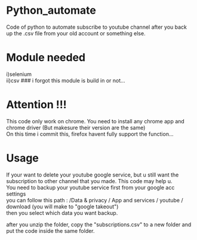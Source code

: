 # Python_automate
Code of python to automate subscribe to youtube channel after you back up the .csv file from your old account or something else.

# Module needed
i)selenium <br>
ii)csv   ### i forgot this module is build in or not...

# Attention !!!
This code only work on chrome. You need to install any chrome app and chrome driver (But makesure their version are the same) <br>
On this time i commit this, firefox havent fully support the function...

# Usage 
If your want to delete your youtube google service, but u still want the subscription to other channel that you made. This code may help u. <br>
You need to backup your youtube service first from your google acc settings <br>
you can follow this path : /Data & privacy / App and services / youtube / download (you will make to "google takeout") <br>
then you select which data you want backup. <br>

after you unzip the folder, copy the "subscriptions.csv" to a new folder and put the code inside the same folder.
